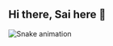 ## Hi there, Sai here 👋


![Snake animation](https://github.com/saitej-a/saitej-a/blob/output/github-contribution-grid-snake.svg)
